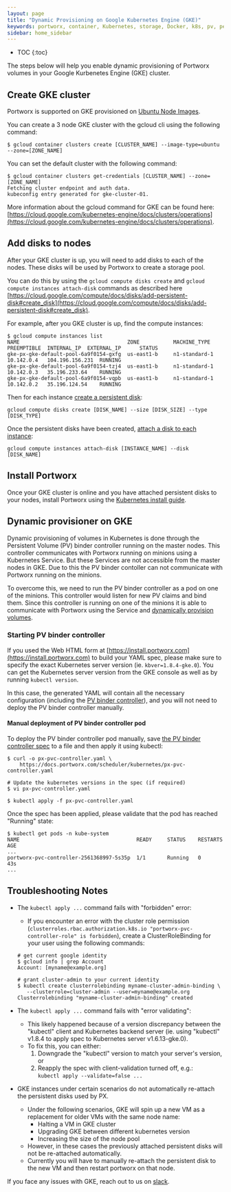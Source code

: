 ```yaml
---
layout: page
title: "Dynamic Provisioning on Google Kubernetes Engine (GKE)"
keywords: portworx, container, Kubernetes, storage, Docker, k8s, pv, persistent disk, gke, gce
sidebar: home_sidebar
---
```


* TOC
{:toc}

The steps below will help you enable dynamic provisioning of Portworx volumes in your Google Kurbenetes Engine (GKE) cluster.

## Create GKE cluster
Portworx is supported on GKE provisioned on [Ubuntu Node Images](https://cloud.google.com/kubernetes-engine/docs/node-images).

You can create a 3 node GKE cluster with the gcloud cli using the following command:
```
$ gcloud container clusters create [CLUSTER_NAME] --image-type=ubuntu --zone=[ZONE_NAME]
```

You can set the default cluster with the following command:
```
$ gcloud container clusters get-credentials [CLUSTER_NAME] --zone=[ZONE_NAME]
Fetching cluster endpoint and auth data.
kubeconfig entry generated for gke-cluster-01.
```

More information about the gcloud command for GKE can be found here: [https://cloud.google.com/kubernetes-engine/docs/clusters/operations](https://cloud.google.com/kubernetes-engine/docs/clusters/operations).

## Add disks to nodes

After your GKE cluster is up, you will need to add disks to each of the nodes. These disks will be used by Portworx to create a storage pool.

You can do this by using the `gcloud compute disks create` and `gcloud compute instances attach-disk` commands as described here [https://cloud.google.com/compute/docs/disks/add-persistent-disk#create_disk](https://cloud.google.com/compute/docs/disks/add-persistent-disk#create_disk).

For example, after you GKE cluster is up, find the compute instances:
```
$ gcloud compute instances list
NAME                                   ZONE           MACHINE_TYPE   PREEMPTIBLE  INTERNAL_IP  EXTERNAL_IP      STATUS
gke-px-gke-default-pool-6a9f0154-gxfg  us-east1-b     n1-standard-1               10.142.0.4   104.196.156.231  RUNNING
gke-px-gke-default-pool-6a9f0154-tzj4  us-east1-b     n1-standard-1               10.142.0.3   35.196.233.64    RUNNING
gke-px-gke-default-pool-6a9f0154-vqpb  us-east1-b     n1-standard-1               10.142.0.2   35.196.124.54    RUNNING
```

Then for each instance [create a persistent disk](https://cloud.google.com/sdk/gcloud/reference/compute/disks/create):
```
gcloud compute disks create [DISK_NAME] --size [DISK_SIZE] --type [DISK_TYPE]
```

Once the persistent disks have been created, [attach a disk to each instance](https://cloud.google.com/sdk/gcloud/reference/compute/instances/attach-disk):
```
gcloud compute instances attach-disk [INSTANCE_NAME] --disk [DISK_NAME]
```

## Install Portworx

Once your GKE cluster is online and you have attached persistent disks to your nodes, install Portworx using the [Kubernetes install guide](/scheduler/kubernetes/install.html).

## Dynamic provisioner on GKE
Dynamic provisioning of volumes in Kubernetes is done through the Persistent Volume (PV) binder controller running on the
master nodes. This controller communicates with Portworx running on minions using a Kubernetes Service. But these Services
are not accessible from the master nodes in GKE. Due to this the PV binder contoller can not communicate with Portworx
running on the minions.

To overcome this, we need to run the PV binder controller as a pod on one of the minions. This controller would
listen for new PV claims and bind them. Since this controller is running on one of the minions it is able to
communicate with Portworx using the Service and 
[dynamically provision volumes](/scheduler/kubernetes/dynamic-provisioning.html).

### Starting PV binder controller
If you used the Web HTML form at [https://install.portworx.com](https://install.portworx.com) to build your YAML spec, please make sure to specify the exact Kubernetes 
server version (ie. `kbver=1.8.4-gke.0`). You can get the Kubernetes server version from the GKE console as well as by running `kubectl version`.

In this case, the generated YAML will contain all the necessary configuration (including the [PV binder controller](https://docs.portworx.com/scheduler/kubernetes/px-pvc-controller.yaml)), and you will not need to deploy the PV binder controller manually.

#### Manual deployment of PV binder controller pod
To deploy the PV binder controller pod manually, save [the PV binder controller spec](https://docs.portworx.com/scheduler/kubernetes/px-pvc-controller.yaml) to a file and then apply it using kubectl:

```
$ curl -o px-pvc-controller.yaml \
    https://docs.portworx.com/scheduler/kubernetes/px-pvc-controller.yaml

# Update the kubernetes versions in the spec (if required)
$ vi px-pvc-controller.yaml

$ kubectl apply -f px-pvc-controller.yaml
```

Once the spec has been applied, please validate that the pod has reached "Running" state:

```
$ kubectl get pods -n kube-system
NAME                                      READY     STATUS    RESTARTS   AGE
...
portworx-pvc-controller-2561368997-5s35p  1/1       Running   0          43s
...
```

## Troubleshooting Notes

* The `kubectl apply ...` command fails with "forbidden" error:
   - If you encounter an error with the cluster role permission (```clusterroles.rbac.authorization.k8s.io "portworx-pvc-controller-role" is forbidden```), create a ClusterRoleBinding for your user using the following commands:

   ```
   # get current google identity
   $ gcloud info | grep Account
   Account: [myname@example.org]

   # grant cluster-admin to your current identity
   $ kubectl create clusterrolebinding myname-cluster-admin-binding \
      --clusterrole=cluster-admin --user=myname@example.org
   Clusterrolebinding "myname-cluster-admin-binding" created
   ```

* The `kubectl apply ...` command fails with "error validating":
   - This likely happened because of a version discrepancy between the "kubectl" client and Kubernetes backend server (ie. using "kubectl" v1.8.4 to apply spec to Kubernetes server v1.6.13-gke.0).
   - To fix this, you can either:
      1. Downgrade the "kubectl" version to match your server's version, or
      2. Reapply the spec with client-validation turned off,  e.g.:<br/>`kubectl apply --validate=false ...`

* GKE instances under certain scenarios do not automatically re-attach the persistent disks used by PX.
   - Under the following scenarios, GKE will spin up a new VM as a replacement for older VMs with the same node name: 
      * Halting a VM in GKE cluster
      * Upgrading GKE between different kubernetes version
      * Increasing the size of the node pool
   - However, in these cases the previously attached persistent disks will not be re-attached automatically.
   - Currently you will have to manually re-attach the persistent disk to the new VM and then restart portworx on that node.

If you face any issues with GKE, reach out to us on [slack](http://slack.portworx.com).
